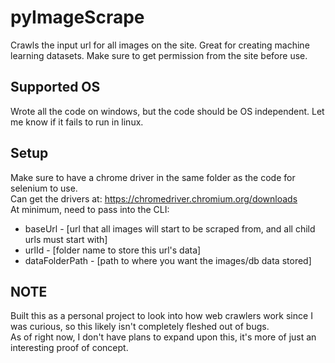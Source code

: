 # pyImageScrape
Crawls the input url for all images on the site. Great for creating machine learning datasets. Make sure to get permission from the site before use. <br />

## Supported OS
Wrote all the code on windows, but the code should be OS independent. Let me know if it fails to run in linux.

## Setup
Make sure to have a chrome driver in the same folder as the code for selenium to use. <br />
Can get the drivers at: https://chromedriver.chromium.org/downloads <br />
At minimum, need to pass into the CLI:
- baseUrl - [url that all images will start to be scraped from, and all child urls must start with]
- urlId - [folder name to store this url's data]
- dataFolderPath - [path to where you want the images/db data stored]

## NOTE
Built this as a personal project to look into how web crawlers work since I was curious, so this likely isn't completely fleshed out of bugs.<br />
As of right now, I don't have plans to expand upon this, it's more of just an interesting proof of concept. 
